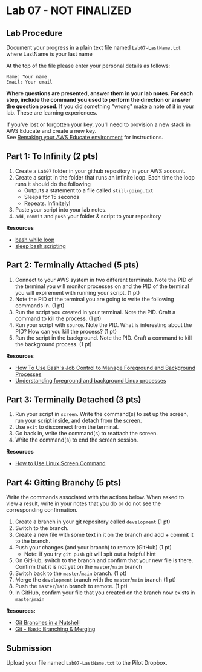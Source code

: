 # Lab 07 - NOT FINALIZED

## Lab Procedure

Document your progress in a plain text file named `Lab07-LastName.txt`  
where LastName is your last name

At the top of the file please enter your personal details as follows:

```
Name: Your name
Email: Your email

```

**Where questions are presented, answer them in your lab notes. For each step, include the command you used to perform the direction or answer the question posed.** If you did something "wrong" make a note of it in your lab. These are learning experiences.

If you've lost or forgotten your key, you'll need to provision a new stack in AWS Educate and create a new key.  
See [Remaking your AWS Educate environment](../../..) for instructions.

## Part 1: To Infinity (2 pts)

1. Create a `Lab07` folder in your github repository in your AWS account.
2. Create a script in the folder that runs an infinite loop. Each time the loop runs it should do the following
   - Outputs a statement to a file called `still-going.txt`
   - Sleeps for 15 seconds
   - Repeats. Infinitely!
3. Paste your script into your lab notes.
4. `add`, `commit` and `push` your folder & script to your repository

**Resources**

- [bash while loop](https://linuxize.com/post/bash-while-loop/)
- [sleep bash scripting](https://www.cyberciti.biz/faq/linux-unix-sleep-bash-scripting/)

## Part 2: Terminally Attached (5 pts)

1. Connect to your AWS system in two different terminals. Note the PID of the terminal you will monitor processes on and the PID of the terminal you will expirement with running your script. (1 pt)
2. Note the PID of the terminal you are going to write the following commands in. (1 pt)
3. Run the script you created in your terminal. Note the PID. Craft a command to kill the process. (1 pt)
4. Run your script with `source`. Note the PID. What is interesting about the PID? How can you kill the process? (1 pt)
5. Run the script in the background. Note the PID. Craft a command to kill the background process. (1 pt)

**Resources**

- [How To Use Bash's Job Control to Manage Foreground and Background Processes](https://www.digitalocean.com/community/tutorials/how-to-use-bash-s-job-control-to-manage-foreground-and-background-processes)
- [Understanding foreground and background Linux processes](https://linuxconfig.org/understanding-foreground-and-background-linux-processes)

## Part 3: Terminally Detached (3 pts)

1. Run your script in `screen`. Write the command(s) to set up the screen, run your script inside, and detach from the screen.
2. Use `exit` to disconnect from the terminal.
3. Go back in, write the command(s) to reattach the screen.
4. Write the command(s) to end the screen session.

**Resources**

- [How to Use Linux Screen Command](https://www.howtogeek.com/662422/how-to-use-linuxs-screen-command/)

## Part 4: Gitting Branchy (5 pts)

Write the commands associated with the actions below. When asked to view a result, write in your notes that you do or do not see the corresponding confirmation.

1. Create a branch in your git repository called `development` (1 pt)
2. Switch to the branch.
3. Create a new file with some text in it on the branch and add + commit it to the branch.
4. Push your changes (and your branch) to remote (GitHub) (1 pt)
   - Note: if you try `git push` git will spit out a helpful hint
5. On GitHub, switch to the branch and confirm that your new file is there. Confirm that it is not yet on the `master`/`main` branch
6. Switch back to the `master`/`main` branch. (1 pt)
7. Merge the `development` branch with the `master`/`main` branch (1 pt)
8. Push the `master`/`main` branch to remote. (1 pt)
9. In GitHub, confirm your file that you created on the branch now exists in `master`/`main`

**Resources:**

- [Git Branches in a Nutshell](https://git-scm.com/book/en/v2/Git-Branching-Branches-in-a-Nutshell)
- [Git - Basic Branching & Merging](https://git-scm.com/book/en/v2/Git-Branching-Basic-Branching-and-Merging)

## Submission

Upload your file named `Lab07-LastName.txt` to the Pilot Dropbox.
